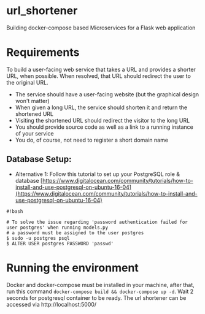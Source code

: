 # url_shortener
Building docker-compose based Microservices for a Flask web application

# Requirements

To build a user-facing web service that takes a URL and provides a shorter URL, when possible. When resolved, that URL should redirect the user to the original URL.

- The service should have a user-facing website (but the graphical design won't matter)
- When given a long URL, the service should shorten it and return the shortened URL
- Visiting the shortened URL should redirect the visitor to the long URL
- You should provide source code as well as a link to a running instance of your service
- You do, of course, not need to register a short domain name


## Database Setup:

- Alternative 1: Follow this tutorial to set up your PostgreSQL role & database
		[https://www.digitalocean.com/community/tutorials/how-to-install-and-use-postgresql-on-ubuntu-16-04](https://www.digitalocean.com/community/tutorials/how-to-install-and-use-postgresql-on-ubuntu-16-04)
```
#!bash

# To solve the issue regarding 'password authentication failed for user postgres' when running models.py
# a password must be assigned to the user postgres
$ sudo -u postgres psql
$ ALTER USER postgres PASSWORD 'passwd'
```

# Running the environment

Docker and docker-compose must be installed in your machine, after that, run this command `docker-compose build && docker-compose up -d`.
Wait 2 seconds for postgresql container to be ready.
The url shortener can be accessed via http://localhost:5000/
